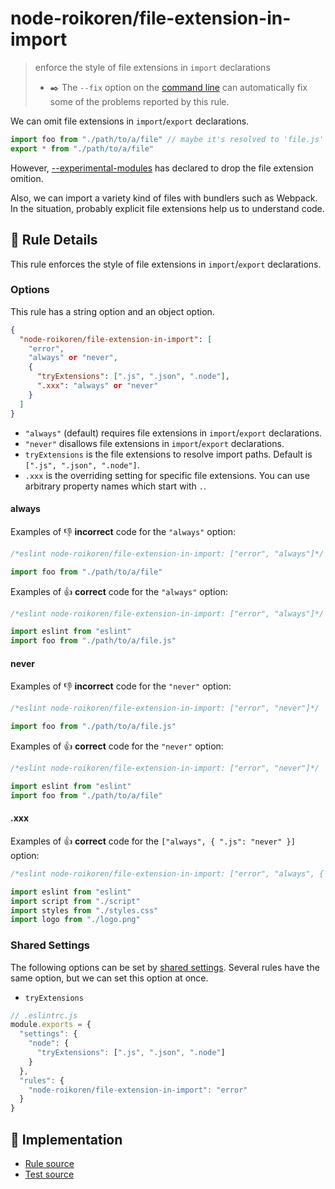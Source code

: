 # node-roikoren/file-extension-in-import
> enforce the style of file extensions in `import` declarations
> - ✒️ The `--fix` option on the [command line](https://eslint.org/docs/user-guide/command-line-interface#fixing-problems) can automatically fix some of the problems reported by this rule.

We can omit file extensions in `import`/`export` declarations.

```js
import foo from "./path/to/a/file" // maybe it's resolved to 'file.js' or 'file.json'
export * from "./path/to/a/file"
```

However, [--experimental-modules](https://medium.com/@nodejs/announcing-a-new-experimental-modules-1be8d2d6c2ff) has declared to drop the file extension omition.

Also, we can import a variety kind of files with bundlers such as Webpack. In the situation, probably explicit file extensions help us to understand code.

## 📖 Rule Details

This rule enforces the style of file extensions in `import`/`export` declarations.

### Options

This rule has a string option and an object option.

```json
{
  "node-roikoren/file-extension-in-import": [
    "error",
    "always" or "never",
    {
      "tryExtensions": [".js", ".json", ".node"],
      ".xxx": "always" or "never"
    }
  ]
}
```

- `"always"` (default) requires file extensions in `import`/`export` declarations.
- `"never"` disallows file extensions in `import`/`export` declarations.
- `tryExtensions` is the file extensions to resolve import paths. Default is `[".js", ".json", ".node"]`.
- `.xxx` is the overriding setting for specific file extensions. You can use arbitrary property names which start with `.`.

#### always

Examples of :-1: **incorrect** code for the `"always"` option:

```js
/*eslint node-roikoren/file-extension-in-import: ["error", "always"]*/

import foo from "./path/to/a/file"
```

Examples of :+1: **correct** code for the `"always"` option:

```js
/*eslint node-roikoren/file-extension-in-import: ["error", "always"]*/

import eslint from "eslint"
import foo from "./path/to/a/file.js"
```

#### never

Examples of :-1: **incorrect** code for the `"never"` option:

```js
/*eslint node-roikoren/file-extension-in-import: ["error", "never"]*/

import foo from "./path/to/a/file.js"
```

Examples of :+1: **correct** code for the `"never"` option:

```js
/*eslint node-roikoren/file-extension-in-import: ["error", "never"]*/

import eslint from "eslint"
import foo from "./path/to/a/file"
```

#### .xxx

Examples of :+1: **correct** code for the `["always", { ".js": "never" }]` option:

```js
/*eslint node-roikoren/file-extension-in-import: ["error", "always", { ".js": "never" }]*/

import eslint from "eslint"
import script from "./script"
import styles from "./styles.css"
import logo from "./logo.png"
```

### Shared Settings

The following options can be set by [shared settings](http://eslint.org/docs/user-guide/configuring.html#adding-shared-settings).
Several rules have the same option, but we can set this option at once.

- `tryExtensions`

```js
// .eslintrc.js
module.exports = {
  "settings": {
    "node": {
      "tryExtensions": [".js", ".json", ".node"]
    }
  },
  "rules": {
    "node-roikoren/file-extension-in-import": "error"
  }
}
```

## 🔎 Implementation

- [Rule source](../../src/rules/file-extension-in-import.ts)
- [Test source](../../tests/src/rules/file-extension-in-import.ts)

